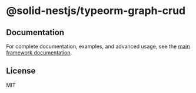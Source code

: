 # @solid-nestjs/typeorm-graph-crud

## Documentation

For complete documentation, examples, and advanced usage, see the [main framework documentation](https://github.com/solid-nestjs/framework).

## License

MIT
